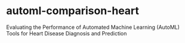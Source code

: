 # automl-comparison-heart
Evaluating the Performance of Automated Machine Learning (AutoML) Tools for Heart Disease Diagnosis and Prediction
